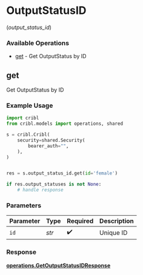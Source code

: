 # OutputStatusID
(*output_status_id*)

### Available Operations

* [get](#get) - Get OutputStatus by ID

## get

Get OutputStatus by ID

### Example Usage

```python
import cribl
from cribl.models import operations, shared

s = cribl.Cribl(
    security=shared.Security(
        bearer_auth="",
    ),
)


res = s.output_status_id.get(id='female')

if res.output_statuses is not None:
    # handle response
```

### Parameters

| Parameter          | Type               | Required           | Description        |
| ------------------ | ------------------ | ------------------ | ------------------ |
| `id`               | *str*              | :heavy_check_mark: | Unique ID          |


### Response

**[operations.GetOutputStatusIDResponse](../../models/operations/getoutputstatusidresponse.md)**

